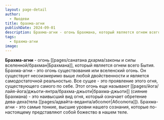 ```yaml
---
layout: page-detail
author:
  - Яшодеви
title: брахма-агни
publishDate: 2024-09-01
description: Брахма-агни - огонь Брахмана, который является огнем всего Бытия. Брахма-агни - это огонь существования или вселенский огонь. Он существует несоизмеримо выше любой двойственности и является самодостаточной реальностью. Все сущее - это проявление этого огня, существующего самого по себе. Этот огонь еще называют брахма-джьоти (сияние Брахмана) - это наивысший вид огня, который означает обретение дева-деха (тела Абсолюта). Брахма-агни - это самые тонкие, высшие уровни нашего сознания, которые по-настоящему представляют собой божество в нашем теле.
tags:
  - брахма-агни
image:
---
```

**Брахма-агни** - огонь [[pages/санатана дхарма/законы и силы вселенной/брахман|Брахмана]], который является огнем всего Бытия. Брахма-агни - это огонь существования или вселенский огонь. Он существует несоизмеримо выше любой двойственности и является самодостаточной реальностью. Все сущее - это проявление этого огня, существующего самого по себе. Этот огонь еще называют [[pages/йога/лайя-йога/джьоти-янтра/брахма-джьоти|брахма-джьоти]] (сияние Брахмана) - это наивысший вид огня, который означает обретение дева-деха(тела [[pages/адвайта-веданта/абсолют|Абсолюта]]). Брахма-агни - это самые тонкие, высшие уровни нашего сознания, которые по-настоящему представляют собой божество в нашем теле.

